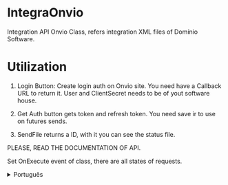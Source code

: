 # IntegraOnvio
Integration API Onvio Class, refers integration XML files of Domínio Software.

# Utilization
1) Login Button: Create login auth on Onvio site. You need have a Callback URL to return it.
User and ClientSecret needs to be of yout software house.

2) Get Auth button gets token and refresh token. You need save ir to use on futures sends.

3) SendFile returns a ID, with it you can see the status file.

PLEASE, READ THE DOCUMENTATION OF API.

Set OnExecute event of class, there are all states of requests.

<details>
  <summary>Português</summary>

    ```
    Classe de integração da API Onvio, referente integração de XMLs do software Domínio.

    # Utilização
    1) Botão Login: Autentica o usuário e senha do cliente no site da Onvio. 
    obs: Você precisa ter uma URL de callback para retornar o login. O User e o ClientSecret     também precisam ser da SOFTWAREHOUSE.
    
    2) Get Auth obtem o token e refresh token. Salve esses dados para os próximos usos.

    3) Enviar arquivo retornará um ID, com esse id você consulta o status do arquivo, se já     foi processado.

    VALE MUITO A PENA LER A DOCUMENTAÇÃO DO PROJETO.

    Implemente o evento Onexecute da classe, nele tem todos os status de envio.
</details>